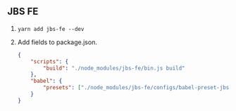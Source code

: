 ## JBS FE

1. `yarn add jbs-fe --dev`
2. Add fields to package.json.

	```json
	{
		"scripts": {
			"build": "./node_modules/jbs-fe/bin.js build"
		},
		"babel": {
			"presets": ["./node_modules/jbs-fe/configs/babel-preset-jbs-fe.js"]
		}
	}
	```